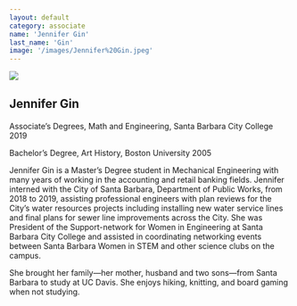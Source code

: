 ```yaml
---
layout: default
category: associate
name: 'Jennifer Gin'
last_name: 'Gin'
image: '/images/Jennifer%20Gin.jpeg'
---
```


<img src="{{ page.image }}">

<h2 class="team-title">Jennifer Gin</h2>
<h4 class="team-position"></h4>

<p>Associate’s Degrees, Math and Engineering, Santa Barbara City College 2019</p>
<p>Bachelor’s Degree, Art History, Boston University 2005</p>
<p>Jennifer Gin is a Master’s Degree student in Mechanical Engineering with many years of working in the accounting and retail banking fields.  Jennifer interned with the City of Santa Barbara, Department of Public Works, from 2018 to 2019, assisting professional engineers with plan reviews for the City’s water resources projects including installing new water service lines and final plans for sewer line improvements across the City.  She was President of the Support-network for Women in Engineering at Santa Barbara City College and assisted in coordinating networking events between Santa Barbara Women in STEM and other science clubs on the campus.</p>
<p>She brought her family—her mother, husband and two sons—from Santa Barbara to study at UC Davis.  She enjoys hiking, knitting, and board gaming when not studying.</p>
<ul class="team-member-other-info"></ul>
